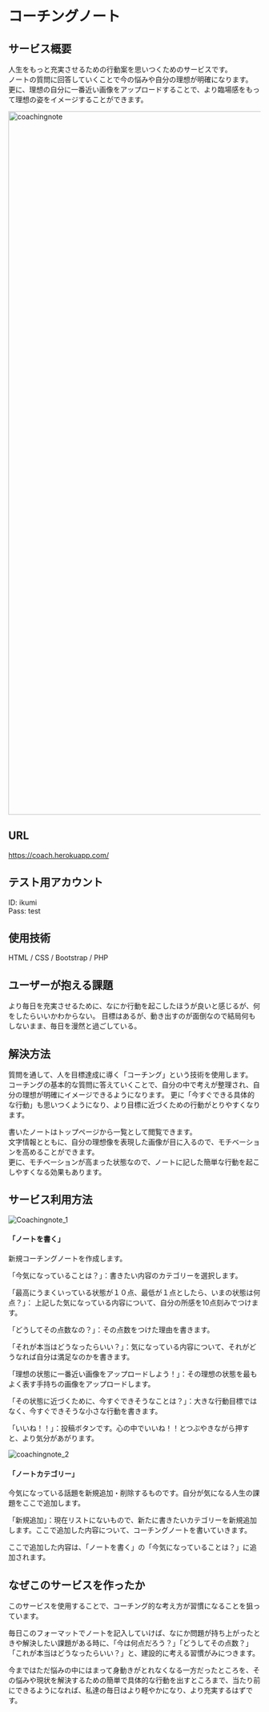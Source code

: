 # **コーチングノート**

## **サービス概要**

人生をもっと充実させるための行動案を思いつくためのサービスです。  
ノートの質問に回答していくことで今の悩みや自分の理想が明確になります。  
更に、理想の自分に一番近い画像をアップロードすることで、より臨場感をもって理想の姿をイメージすることができます。

<img width="1401" alt="coachingnote" src="https://user-images.githubusercontent.com/114043087/192192091-ceef7d65-0bd0-4557-bbb2-ccf05ddd2799.png">

## **URL**
  https://coach.herokuapp.com/

## **テスト用アカウント**
ID:  ikumi<br>
Pass:  test  

## **使用技術**
HTML / CSS / Bootstrap / PHP

## **ユーザーが抱える課題**

より毎日を充実させるために、なにか行動を起こしたほうが良いと感じるが、何をしたらいいかわからない。
目標はあるが、動き出すのが面倒なので結局何もしないまま、毎日を漫然と過ごしている。


## **解決方法**

質問を通して、人を目標達成に導く「コーチング」という技術を使用します。  
コーチングの基本的な質問に答えていくことで、自分の中で考えが整理され、自分の理想が明確にイメージできるようになります。
更に「今すぐできる具体的な行動」も思いつくようになり、より目標に近づくための行動がとりやすくなります。

書いたノートはトップページから一覧として閲覧できます。  
文字情報とともに、自分の理想像を表現した画像が目に入るので、モチベーションを高めることができます。  
更に、モチベーションが高まった状態なので、ノートに記した簡単な行動を起こしやすくなる効果もあります。  

## **サービス利用方法**
![Coachingnote_1](https://user-images.githubusercontent.com/114043087/192194533-cafaadef-ff7a-4111-ab5b-c2c12d1a06b8.gif)

#### **「ノートを書く」** 
新規コーチングノートを作成します。

「今気になっていることは？」：書きたい内容のカテゴリーを選択します。

「最高にうまくいっている状態が１０点、最低が１点としたら、いまの状態は何点？」：
上記した気になっている内容について、自分の所感を10点刻みでつけます。

「どうしてその点数なの？」：その点数をつけた理由を書きます。

「それが本当はどうなったらいい？」：気になっている内容について、それがどうなれば自分は満足なのかを書きます。

「理想の状態に一番近い画像をアップロードしよう！」：その理想の状態を最もよく表す手持ちの画像をアップロードします。

「その状態に近づくために、今すぐできそうなことは？」：大きな行動目標ではなく、今すぐできそうな小さな行動を書きます。

「いいね！！」：投稿ボタンです。心の中でいいね！！とつぶやきながら押すと、より気分があがります。

![coachingnote_2](https://user-images.githubusercontent.com/114043087/192195618-fc42463c-a74e-4f40-82e7-bebc2cbd4e16.gif)


#### **「ノートカテゴリー」**
今気になっている話題を新規追加・削除するものです。自分が気になる人生の課題をここで追加します。  

「新規追加」：現在リストにないもので、新たに書きたいカテゴリーを新規追加します。ここで追加した内容について、コーチングノートを書いていきます。

ここで追加した内容は、「ノートを書く」の「今気になっていることは？」に追加されます。

## **なぜこのサービスを作ったか**
このサービスを使用することで、コーチング的な考え方が習慣になることを狙っています。


毎日このフォーマットでノートを記入していけば、なにか問題が持ち上がったときや解決したい課題がある時に、「今は何点だろう？」「どうしてその点数？」「これが本当はどうなったらいい？」と、建設的に考える習慣がみにつきます。  

今まではただ悩みの中にはまって身動きがとれなくなる一方だったところを、その悩みや現状を解決するための簡単で具体的な行動を出すところまで、当たり前にできるようになれば、私達の毎日はより軽やかになり、より充実するはずです。